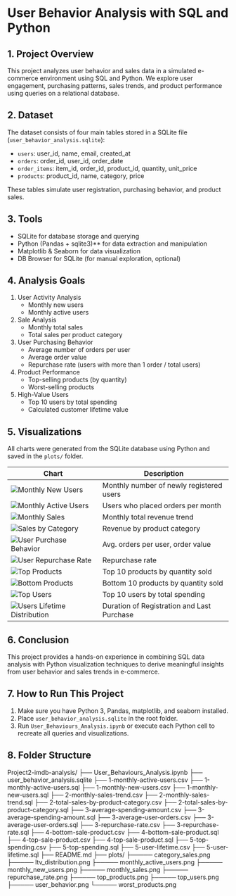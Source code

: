 # User Behavior Analysis with SQL and Python

## 1. Project Overview
This project analyzes user behavior and sales data in a simulated e-commerce environment using SQL and Python. We explore user engagement, purchasing patterns, sales trends, and product performance using queries on a relational database.

## 2. Dataset
The dataset consists of four main tables stored in a SQLite file (`user_behavior_analysis.sqlite`):

- `users`: user_id, name, email, created_at
- `orders`: order_id, user_id, order_date
- `order_items`: item_id, order_id, product_id, quantity, unit_price
- `products`: product_id, name, category, price

These tables simulate user registration, purchasing behavior, and product sales.

## 3. Tools
- SQLite for database storage and querying
- Python (Pandas + sqlite3)** for data extraction and manipulation
- Matplotlib & Seaborn for data visualization
- DB Browser for SQLite (for manual exploration, optional)

## 4. Analysis Goals
1. User Activity Analysis
    - Monthly new users
    - Monthly active users
2. Sale Analysis
    - Monthly total sales
    - Total sales per product category
3. User Purchasing Behavior
   - Average number of orders per user
   - Average order value
   - Repurchase rate (users with more than 1 order / total users)
4. Product Performance
    - Top-selling products (by quantity)
    - Worst-selling products
5. High-Value Users
    - Top 10 users by total spending
    - Calculated customer lifetime value

## 5. Visualizations
All charts were generated from the SQLite database using Python and saved in the `plots/` folder.

| Chart | Description |
|-------|-------------|
| ![Monthly New Users](plots/monthly_new_users.png) | Monthly number of newly registered users |
| ![Monthly Active Users](plots/monthly_active_users.png) | Users who placed orders per month |
| ![Monthly Sales](plots/monthly_sales.png) | Monthly total revenue trend |
| ![Sales by Category](plots/category_sales.png) | Revenue by product category |
| ![User Purchase Behavior](plots/user_behavior.png) | Avg. orders per user, order value |
| ![User Repurchase Rate](plots/repurchase_rate.png) | Repurchase rate |
| ![Top Products](plots/top_products.png) | Top 10 products by quantity sold |
| ![Bottom Products](plots/worst_products.png) | Bottom 10 products by quantity sold |
| ![Top Users](plots/top_users.png) | Top 10 users by total spending |
| ![Users Lifetime Distribution](plots/ltv_distribution.png) | Duration of Registration and Last Purchase |

## 6. Conclusion
This project provides a hands-on experience in combining SQL data analysis with Python visualization techniques to derive meaningful insights from user behavior and sales trends in e-commerce.

## 7. How to Run This Project
1. Make sure you have Python 3, Pandas, matplotlib, and seaborn installed.
2. Place `user_behavior_analysis.sqlite` in the root folder.
3. Run `User_Behaviours_Analysis.ipynb` or execute each Python cell to recreate all queries and visualizations.

## 8. Folder Structure

Project2-imdb-analysis/
├── User_Behaviours_Analysis.ipynb
├── user_behavior_analysis.sqlite
├── 1-monthly-active-users.csv
├── 1-monthly-active-users.sql
├── 1-monthly-new-users.csv
├── 1-monthly-new-users.sql
├── 2-monthly-sales-trend.csv
├── 2-monthly-sales-trend.sql
├── 2-total-sales-by-product-category.csv
├── 2-total-sales-by-product-category.sql
├── 3-average-spending-amount.csv
├── 3-average-spending-amount.sql
├── 3-average-user-orders.csv
├── 3-average-user-orders.sql
├── 3-repurchase-rate.csv
├── 3-repurchase-rate.sql
├── 4-bottom-sale-product.csv
├── 4-bottom-sale-product.sql
├── 4-top-sale-product.csv
├── 4-top-sale-product.sql
├── 5-top-spending.csv
├── 5-top-spending.sql
├── 5-user-lifetime.csv
├── 5-user-lifetime.sql
├── README.md
├── plots/
├───── category_sales.png
├───── ltv_distribution.png
├───── monthly_active_users.png
├───── monthly_new_users.png
├───── monthly_sales.png
├───── repurchase_rate.png
├───── top_products.png
├───── top_users.png
├───── user_behavior.png
└───── worst_products.png